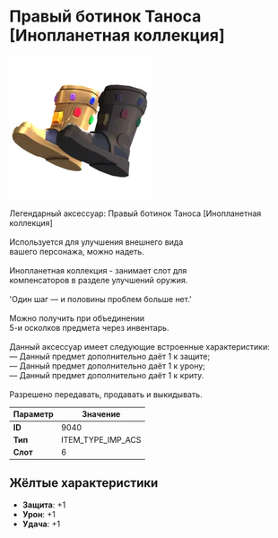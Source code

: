 # Правый ботинок Таноса [Инопланетная коллекция]

![Item Image](../img/9040.webp?raw=true)

Легендарный аксессуар: Правый ботинок Таноса [Инопланетная коллекция]<br><br>Используется для улучшения внешнего вида<br>вашего персонажа, можно надеть.<br><br>Инопланетная коллекция - занимает слот для<br>компенсаторов в разделе улучшений оружия.<br><br>'Один шаг — и половины проблем больше нет.'<br><br>Можно получить при объединении<br>5-и осколков предмета через инвентарь.<br><br>Данный аксессуар имеет следующие встроенные характеристики:<br>— Данный предмет дополнительно даёт 1 к защите;<br>— Данный предмет дополнительно даёт 1 к урону;<br>— Данный предмет дополнительно даёт 1 к криту.<br><br>Разрешено передавать, продавать и выкидывать.


| Параметр | Значение |
|----------|----------|
| **ID** | 9040 |
| **Тип** | ITEM_TYPE_IMP_ACS |
| **Слот** | 6 |

## Жёлтые характеристики

- **Защита**: +1
- **Урон**: +1
- **Удача**: +1

